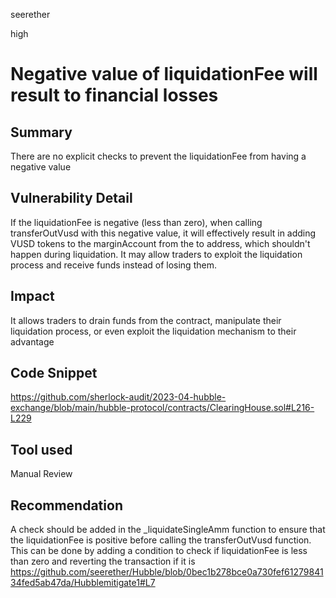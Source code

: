 seerether

high

# Negative value of liquidationFee will result to financial losses

## Summary
There are no explicit checks to prevent the liquidationFee from having a negative value
## Vulnerability Detail
If the liquidationFee is negative (less than zero), when calling transferOutVusd with this negative value, it will effectively result in adding VUSD tokens to the marginAccount from the to address, which shouldn't happen during liquidation. It may allow traders to exploit the liquidation process and receive funds instead of losing them.
## Impact
It allows traders to drain funds from the contract, manipulate their liquidation process, or even exploit the liquidation mechanism to their advantage
## Code Snippet
https://github.com/sherlock-audit/2023-04-hubble-exchange/blob/main/hubble-protocol/contracts/ClearingHouse.sol#L216-L229
## Tool used

Manual Review

## Recommendation
A check should be added in the _liquidateSingleAmm function to ensure that the liquidationFee is positive before calling the transferOutVusd function. This can be done by adding a condition to check if liquidationFee is less than zero and reverting the transaction if it is
https://github.com/seerether/Hubble/blob/0bec1b278bce0a730fef6127984134fed5ab47da/Hubblemitigate1#L7

